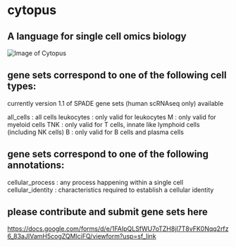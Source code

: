 # cytopus

## A language for single cell omics biology

![Image of Cytopus](https://github.com/wallet-maker/cytopus/blob/main/cytopus_v1.1_stable_graph.png)

## gene sets correspond to one of the following cell types:

currently version 1.1 of SPADE gene sets (human scRNAseq only) available

all_cells : all cells
leukocytes : only valid for leukocytes
M : only valid for myeloid cells
TNK : only valid for T cells, innate like lymphoid cells (including NK cells)
B : only valid for B cells and plasma cells


## gene sets correspond to one of the following annotations:

cellular_process : any process happening within a single cell
cellular_identity : characteristics required to establish a cellular identity

## please contribute and submit gene sets here

https://docs.google.com/forms/d/e/1FAIpQLSfWU7oTZH8jI7T8vFK0Nqq2rfz6_83aJIVamH5cogZQMlciFQ/viewform?usp=sf_link
